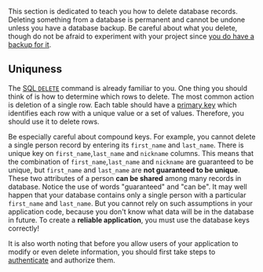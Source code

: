 This section is dedicated to teach you how to delete database records.
Deleting something from a database is permanent and cannot be undone unless you have a database
backup. Be careful about what you delete, though do not be afraid to experiment with
your project since [you do have a backup for it](todo).

## Uniquness
The [SQL `DELETE`](../database-intro/#delete) command is already familiar to you.
One thing you should think of is how to determine which rows to delete. The most common action
is deletion of a single row. Each table should have a
[primary key](/articles/relational-database/#key) which identifies
each row with a unique value or a set of values. Therefore, you should use it to delete rows.

Be especially careful about compound keys. For example, you cannot delete a single person record by entering
its `first_name` and `last_name`. There is unique key on `first_name`,`last_name` and `nickname`
columns. This means that the combination of `first_name`,`last_name` and `nickname` are guaranteed to be unique,
but `first_name` and `last_name` are **not guaranteed to be unique**. These two attributes
of a person **can be shared** among many records in database. Notice the use of words "guaranteed" and
"can be". It may well happen that your database contains only a single person with a particular
`first_name` and `last_name`. But you cannot rely on such assumptions in your application code, because you don't
know what data will be in the database in future. To create a **reliable application**, you must
use the database keys correctly!

It is also worth noting that before you allow users of your application to modify or even
delete information, you should first
take steps to [authenticate](../login/) and authorize them.
